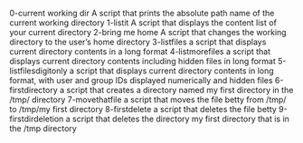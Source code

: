 0-current working dir A script that prints the absolute path name of the current working directory
1-listit A script that displays the content list of your current directory
2-bring me home A script that changes the working directory to the user’s home directory
3-listfiles a script that displays current directory contents in a long format
4-listmorefiles a script that displays current directory contents including hidden files in long format
5-listfilesdigitonly a script that displays current directory contents in long format, with user and group IDs displayed numerically and hidden files
6-firstdirectory a script that creates a directory named my first directory in the /tmp/ directory
7-movethatfile a script that moves the file betty from /tmp/ to /tmp/my first directory
8-firstdelete a script that deletes the file betty
9-firstdirdeletion a script that deletes the directory my first directory that is in the /tmp directory
